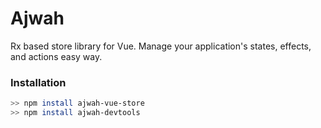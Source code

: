 # Ajwah
Rx based store library for Vue. Manage your application's states, effects, and actions easy way. 


### Installation

```sh
>> npm install ajwah-vue-store
>> npm install ajwah-devtools
```
